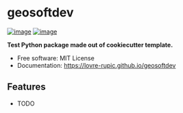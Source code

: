 # geosoftdev


[![image](https://img.shields.io/pypi/v/geosoftdev.svg)](https://pypi.python.org/pypi/geosoftdev)
[![image](https://img.shields.io/conda/vn/conda-forge/geosoftdev.svg)](https://anaconda.org/conda-forge/geosoftdev)


**Test Python package made out of cookiecutter template.**


-   Free software: MIT License
-   Documentation: https://lovre-rupic.github.io/geosoftdev
    

## Features

-   TODO
